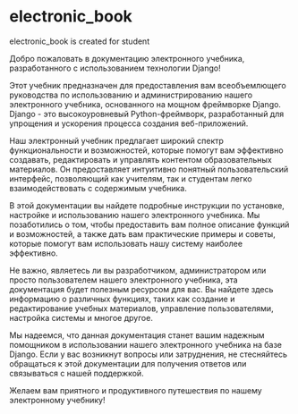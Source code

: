 # electronic_book
electronic_book is created for student

Добро пожаловать в документацию электронного учебника, разработанного с использованием технологии Django!

Этот учебник предназначен для предоставления вам всеобъемлющего руководства по использованию и администрированию нашего электронного учебника, основанного на мощном фреймворке Django. Django - это высокоуровневый Python-фреймворк, разработанный для упрощения и ускорения процесса создания веб-приложений.

Наш электронный учебник предлагает широкий спектр функциональности и возможностей, которые помогут вам эффективно создавать, редактировать и управлять контентом образовательных материалов. Он предоставляет интуитивно понятный пользовательский интерфейс, позволяющий как учителям, так и студентам легко взаимодействовать с содержимым учебника.

В этой документации вы найдете подробные инструкции по установке, настройке и использованию нашего электронного учебника. Мы позаботились о том, чтобы предоставить вам полное описание функций и возможностей, а также дать вам практические примеры и советы, которые помогут вам использовать нашу систему наиболее эффективно.

Не важно, являетесь ли вы разработчиком, администратором или просто пользователем нашего электронного учебника, эта документация будет полезным ресурсом для вас. Вы найдете здесь информацию о различных функциях, таких как создание и редактирование учебных материалов, управление пользователями, настройка системы и многое другое.

Мы надеемся, что данная документация станет вашим надежным помощником в использовании нашего электронного учебника на базе Django. Если у вас возникнут вопросы или затруднения, не стесняйтесь обращаться к этой документации для получения ответов или связываться с нашей поддержкой.

Желаем вам приятного и продуктивного путешествия по нашему электронному учебнику!
